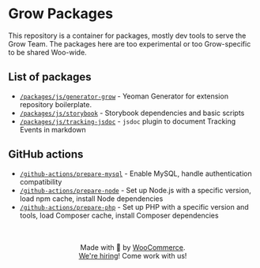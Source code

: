 # Grow Packages

This repository is a container for packages, mostly dev tools to serve the Grow Team.
The packages here are too experimental or too Grow-specific to be shared Woo-wide.

## List of packages

- [`/packages/js/generator-grow`](packages/js/generator-grow/README.md) - Yeoman Generator for extension repository boilerplate.
- [`/packages/js/storybook`](packages/js/storybook/README.md) - Storybook dependencies and basic scripts
- [`/packages/js/tracking-jsdoc`](packages/js/tracking-jsdoc/README.md) - `jsdoc` plugin to document Tracking Events in markdown

## GitHub actions
- [`/github-actions/prepare-mysql`](github-actions/prepare-mysql) - Enable MySQL, handle authentication compatibility
- [`/github-actions/prepare-node`](github-actions/prepare-node) - Set up Node.js with a specific version, load npm cache, install Node dependencies
- [`/github-actions/prepare-php`](github-actions/prepare-php) - Set up PHP with a specific version and tools, load Composer cache, install Composer dependencies

<p align="center">
	<br/><br/>
	Made with 💜 by <a href="https://woocommerce.com/">WooCommerce</a>.<br/>
	<a href="https://woocommerce.com/careers/">We're hiring</a>! Come work with us!
</p>
